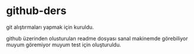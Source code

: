 # github-ders
git alıştırmaları yapmak için kuruldu. 

github üzerinden olusturulan readme dosyası sanal makinemde görebiliyor muyum göremiyor muyum test için oluşturuldu.

